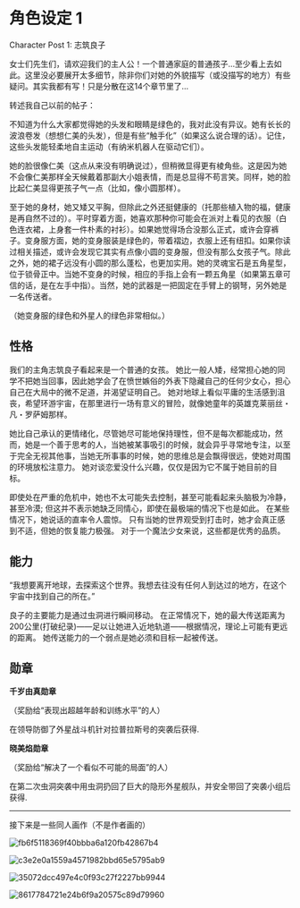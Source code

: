 # 角色设定 1

Character Post 1: 志筑良子

女士们先生们，请欢迎我们的主人公！一个普通家庭的普通孩子…至少看上去如此。这里没必要展开太多细节，除非你们对她的外貌描写（或没描写的地方）有些疑问。其实我都有写！只是分散在这14个章节里了…

转述我自己以前的帖子：

不知道为什么大家都觉得她的头发和眼睛是绿色的，我对此没有异议。她有长长的波浪卷发（想想仁美的头发），但是有些“触手化”（如果这么说合理的话）。记住，这些头发能轻柔地自主运动（有纳米机器人在驱动它们）。

她的脸很像仁美（这点从来没有明确说过），但稍微显得更有棱角些。这是因为她不会像仁美那样全天候戴着那副大小姐表情，而是总显得不苟言笑。同样，她的脸比起仁美显得更孩子气一点（比如，像小圆那样）。

至于她的身材，她又矮又平胸，但除此之外还挺健康的（托那些植入物的福，健康是再自然不过的）。平时穿着方面，她喜欢那种你可能会在派对上看见的衣服（白色连衣裙，上身套一件朴素的衬衫）。如果她觉得场合没那么正式，或许会穿裤子。变身服方面，她的变身服装是绿色的，带着褶边，衣服上还有纽扣。如果你读过相关描述，或许会发现它其实有点像小圆的变身服，但没有那么女孩子气。除此之外，她的裙子远没有小圆的那么蓬松，也更加实用。她的灵魂宝石是五角星型，位于锁骨正中。当她不变身的时候，相应的手指上会有一颗五角星（如果第五章可信的话，是在左手中指）。当然，她的武器是一把固定在手臂上的钢弩，另外她是一名传送者。

（她变身服的绿色和外星人的绿色非常相似。）

## 性格

我们的主角志筑良子看起来是一个普通的女孩。 她比一般人矮，经常担心她的同学不把她当回事，因此她学会了在愤世嫉俗的外表下隐藏自己的任何少女心，担心自己在大局中的微不足道，并渴望证明自己。 她对地球上看似平庸的生活感到沮丧，希望环游宇宙，在那里进行一场有意义的冒险，就像她童年的英雄克莱丽丝・凡・罗萨姆那样。

她比自己承认的更情绪化，尽管她尽可能地保持理性，但不是每次都能成功，然而，她是一个善于思考的人，当她被某事吸引的时候，就会异乎寻常地专注，以至于完全无视其他事，当她无所事事的时候，她的思维总是会飘得很远，使她对周围的环境放松注意力。 她对谈恋爱没什么兴趣，仅仅是因为它不属于她目前的目标。

即使处在严重的危机中，她也不太可能失去控制，甚至可能看起来头脑极为冷静，甚至冷漠; 但这并不表示她缺乏同情心，即使在最极端的情况下也是如此。 在某些情况下，她说话的直率令人震惊。 只有当她的世界观受到打击时，她才会真正感到不适，但她的恢复能力极强。 对于一个魔法少女来说，这些都是优秀的品质。

## 能力

“我想要离开地球，去探索这个世界。我想去往没有任何人到达过的地方，在这个宇宙中找到自己的所在。”

良子的主要能力是通过虫洞进行瞬间移动。 在正常情况下，她的最大传送距离为200公里(打破纪录)——足以让她进入近地轨道——根据情况，理论上可能有更远的距离。 她传送能力的一个弱点是她必须和目标一起被传送。

## 勋章

**千岁由真勋章**

（奖励给“表现出超越年龄和训练水平”的人）

在领导防御了外星战斗机针对拉普拉斯号的突袭后获得.

**晓美焰勋章**

（奖励给“解决了一个看似不可能的局面”的人）

在第二次虫洞突袭中用虫洞扔回了巨大的隐形外星舰队，并安全带回了突袭小组后获得.

---

接下来是一些同人画作（不是作者画的）

![fb6f5118369f40bbba6a120fb42867b4](./assets/fb6f5118369f40bbba6a120fb42867b4.webp)

![c3e2e0a1559a4571982bbd65e5795ab9](./assets/c3e2e0a1559a4571982bbd65e5795ab9.webp)

![35072dcc497e4c0f93c27f2227bb9944](./assets/35072dcc497e4c0f93c27f2227bb9944.webp)

![8617784721e24b6f9a20575c89d79960](./assets/8617784721e24b6f9a20575c89d79960.webp)
